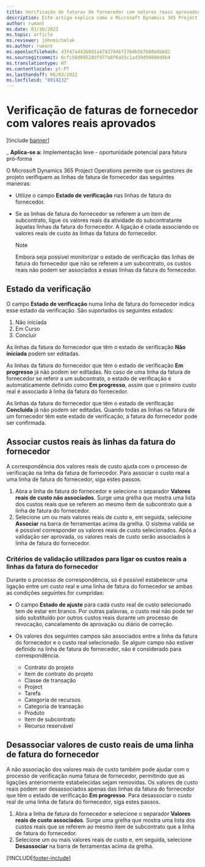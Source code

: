 ```yaml
---
title: Verificação de faturas de fornecedor com valores reais aprovados
description: Este artigo explica como o Microsoft Dynamics 365 Project Operations permite que os gestores de projeto verifiquem as faturas dos fornecedores com os valores reais que foram aprovados como contratantes durante o trabalho e tempo registados, bem como as despesas e materiais que foram utilizados pelos membros da equipa do projeto.
author: rumant
ms.date: 03/30/2022
ms.topic: article
ms.reviewer: johnmichalak
ms.author: rumant
ms.openlocfilehash: 43f47a44260d1a47437846f2764b56f680d4b682
ms.sourcegitcommit: 6cfc50d89528df977a8f6a55c1ad39d99800d9b4
ms.translationtype: HT
ms.contentlocale: pt-PT
ms.lasthandoff: 06/03/2022
ms.locfileid: "8914232"
---
```

# <a name="verification-of-vendor-invoices-with-approved-actuals"></a>Verificação de faturas de fornecedor com valores reais aprovados

[!include [banner](../../includes/dataverse-preview.md)]

_ **Aplica-se a:** Implementação leve - oportunidade potencial para fatura pró-forma

O Microsoft Dynamics 365 Project Operations permite que os gestores de projeto verifiquem as linhas de fatura de fornecedor das seguintes maneiras:

- Utilize o campo **Estado de verificação** nas linhas de fatura do fornecedor.
- Se as linhas de fatura do fornecedor se referem a um item de subcontrato, ligue os valores reais da atividade do subcontratante àquelas linhas da fatura do fornecedor. A ligação é criada associando os valores reais de custo às linhas da fatura do fornecedor.

    > [!NOTE]
    > Embora seja possível monitorizar o estado de verificação das linhas de fatura do fornecedor que não se referem a um subcontrato, os custos reais não podem ser associados a essas linhas da fatura do fornecedor.

## <a name="verification-status"></a>Estado da verificação

O campo **Estado de verificação** numa linha de fatura do fornecedor indica esse estado da verificação. São suportados os seguintes estados:

1. Não iniciada
2. Em Curso
3. Concluir

As linhas da fatura do fornecedor que têm o estado de verificação **Não iniciada** podem ser editadas.

As linhas da fatura do fornecedor que têm o estado de verificação **Em progresso** já não podem ser editadas. No caso de uma linha da fatura de fornecedor se referir a um subcontrato, o estado de verificação é automaticamente definido como **Em progresso**, assim que o primeiro custo real é associado à linha da fatura do fornecedor.

As linhas da fatura do fornecedor que têm o estado de verificação **Concluída** já não podem ser editadas. Quando todas as linhas na fatura de um fornecedor têm este estado de verificação, a fatura do fornecedor pode ser confirmada.

## <a name="match-cost-actuals-to-vendor-invoice-lines"></a>Associar custos reais às linhas da fatura do fornecedor

A correspondência dos valores reais de custo ajuda com o processo de verificação na linha da fatura de fornecedor. Para associar o custo real a uma linha de fatura do fornecedor, siga estes passos.

1. Abra a linha de fatura do fornecedor e selecione o separador **Valores reais de custo não associados**. Surge uma grelha que mostra uma lista dos custos reais que se referem ao mesmo item de subcontrato que a linha de fatura do fornecedor.
2. Selecione um ou mais valores reais de custo e, em seguida, selecione **Associar** na barra de ferramentas acima da grelha. O sistema valida se é possível corresponder os valores reais de custo selecionados. Após a validação ser aprovada, os valores reais de custo serão associados à linha de fatura do fornecedor.

### <a name="validation-criteria-that-are-used-to-link-cost-actuals-to-vendor-invoice-lines"></a>Critérios de validação utilizados para ligar os custos reais a linhas da fatura do fornecedor

Durante o processo de correspondência, só é possível estabelecer uma ligação entre um custo real e uma linha de fatura do fornecedor se ambas as condições seguintes for cumpridas:

- O campo **Estado de ajuste** para cada custo real de custo selecionado tem de estar em branco. Por outras palavras, o custo real não pode ter sido substituído por outros custos reais durante um processo de revocação, cancelamento de aprovação ou diário de correção.
- Os valores dos seguintes campos são associados entre a linha da fatura do fornecedor e o custo real selecionado. Se algum campo não estiver definido na linha de fatura do fornecedor, não é considerado para correspondência.

    - Contrato do projeto
    - Item de contrato do projeto
    - Classe de transação
    - Project
    - Tarefa
    - Categoria de recursos
    - Categoria de transação
    - Produto
    - Item de subcontrato
    - Recurso reservável

## <a name="unmatch-cost-actuals-from-a-vendor-invoice-line"></a>Desassociar valores de custo reais de uma linha de fatura do fornecedor

A não associação dos valores reais de custo também pode ajudar com o processo de verificação numa fatura de fornecedor, permitindo que as ligações anteriormente estabelecidas sejam removidas. Os valores de custo reais podem ser desassociados apenas das linhas da fatura do fornecedor que têm o estado de verificação **Em progresso**. Para desassociar o custo real de uma linha de fatura do fornecedor, siga estes passos.

1. Abra a linha de fatura do fornecedor e selecione o separador **Valores reais de custo associados**. Surge uma grelha que mostra uma lista dos custos reais que se referem ao mesmo item de subcontrato que a linha de fatura do fornecedor.
2. Selecione um ou mais valores reais de custo e, em seguida, selecione **Desassociar** na barra de ferramentas acima da grelha.

[!INCLUDE[footer-include](../../includes/footer-banner.md)]
